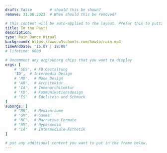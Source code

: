 ```yaml
---
draft: false        # should this be shown?
remove: 31.06.2023  # When should this be removed?

# this content will be auto-applied to the layout. Prefer this to putting info in the markdown!
title: In the Past!
description: 
type: Rain Dance Ritual
background: https://www.w3schools.com/howto/rain.mp4
timeAndDate: '15.07 | 18:00'
# lifetime: 6000

# Uncomment any org/suborg chips that you want to display
orgs: [ 
    # 'GES', # FB Gestaltung
    'ID',  # Intermedia Design
    # 'MD',  # Mode Design
    # 'AR',  # Architektur
    # 'IA',  # Innenarchitektur
    # 'KD',  # Kommunikationsdesign
    # 'ES'   # Edelstein und Schmuck
]
suborgs: [
    # "MR",  # Medienräume
    # "GM",  # Games
    # "NF",  # Narrative Formate
    # "HM",  # Hypermedia
    # "IÄ"   # Intermediale Ästhetik
]

# put any additional content you want to put in the frame below.
---
```


